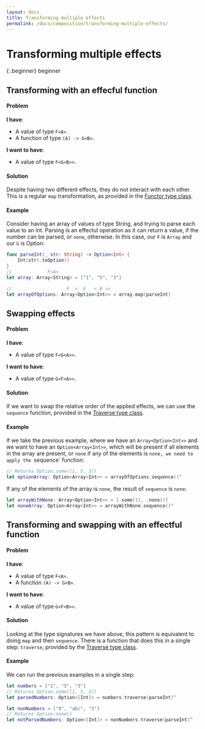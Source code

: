 ```yaml
---
layout: docs
title: Transforming multiple effects
permalink: /docs/composition/transforming-multiple-effects/
---
```


# Transforming multiple effects
 
 {:.beginner}
 beginner
 
## Transforming with an effecful function
 
#### Problem
 
 **I have**:
 
 - A value of type `F<A>`.
 - A function of type `(A) -> G<B>`.
 
 **I want to have**:
 
 - A value of type `F<G<B>>`.
 
#### Solution
 
 Despite having two different effects, they do not interact with each other. This is a regular `map` transformation, as provided in the [Functor type class](https://bow-swift.io/next/api-docs/Protocols/Functor.html).
 
#### Example
 
 Consider having an array of values of type String, and trying to parse each value to an Int. Parsing is an effectul operation as it can return a value, if the number can be parsed, or `none`, otherwise. In this case, our `F` is `Array` and our `G` is Option:

```swift
func parseInt(_ str: String) -> Option<Int> {
    Int(str).toOption()
}
//             F<A>
let array: Array<String> = ["1", "5", "3"]

//                    F  <  G   < B >>
let arrayOfOptions: Array<Option<Int>> = array.map(parseInt)
```

## Swapping effects
 
#### Problem
 
 **I have**:
 
 - A value of type `F<G<A>>`.
 
 **I want to have**:
 
 - A value of type `G<F<A>>`.
 
#### Solution
 
 If we want to swap the relative order of the applied effects, we can use the `sequence` function, provided in the [Traverse type class](https://bow-swift.io/next/api-docs/Protocols/Traverse.html).
 
#### Example
 
 If we take the previous example, where we have an `Array<Option<Int>>` and we want to have an `Option<Array<Int>>`, which will be present if all elements in the array are present, or `none` if any of the elements is `none, we need to apply the `sequence` function:

```swift
// Returns Option.some([1, 5, 3])
let optionArray: Option<Array<Int>> = arrayOfOptions.sequence()^
```

 If any of the elements of the array is `none`, the result of `sequence` is `none`:

```swift
let arrayWithNone: Array<Option<Int>> = [.some(1), .none()]
let noneArray: Option<Array<Int>> = arrayWithNone.sequence()^
```

## Transforming and swapping with an effectful function
 
#### Problem
 
 **I have**:
 
 - A value of type `F<A>`.
 - A function `(A) -> G<B>`.
 
 **I want to have**:
 
 - A value of type `G<F<B>>`.
 
#### Solution
 
 Looking at the type signatures we have above, this pattern is equivalent to doing `map` and then `sequence`. There is a function that does this in a single step: `traverse`, provided by the [Traverse type class](https://bow-swift.io/next/api-docs/Protocols/Traverse.html).
 
#### Example
 
 We can run the previous examples in a single step:

```swift
let numbers = ["1", "5", "3"]
// Returns Option.some([1, 5, 3])
let parsedNumbers: Option<[Int]> = numbers.traverse(parseInt)^

let nonNumbers = ["9", "abc", "3"]
// Returns Option.none()
let notParsedNumbers: Option<[Int]> = nonNumbers.traverse(parseInt)^
```
